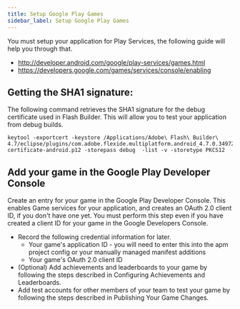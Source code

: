 ```yaml
---
title: Setup Google Play Games
sidebar_label: Setup Google Play Games
---
```



You must setup your application for Play Services, the following guide will help you through that.

- http://developer.android.com/google/play-services/games.html
- https://developers.google.com/games/services/console/enabling


## Getting the SHA1 signature:

The following command retrieves the SHA1 signature for the debug certificate used in Flash Builder. This will allow you to test your application from debug builds.


```
keytool -exportcert -keystore /Applications/Adobe\ Flash\ Builder\ 4.7/eclipse/plugins/com.adobe.flexide.multiplatform.android_4.7.0.349722/resources/debug-certificate-android.p12 -storepass debug  -list -v -storetype PKCS12
```


## Add your game in the Google Play Developer Console

Create an entry for your game in the Google Play Developer Console. This enables Game services for your application, and creates an OAuth 2.0 client ID, if you don't have one yet. You must perform this step even if you have created a client ID for your game in the Google Developers Console.

- Record the following credential information for later.
  - Your game's application ID  - you will need to enter this into the apm project config or your manually managed manifest additions
  - Your game's OAuth 2.0 client ID
- (Optional) Add achievements and leaderboards to your game by following the steps described in Configuring Achievements and Leaderboards.
- Add test accounts for other members of your team to test your game by following the steps described in Publishing Your Game Changes.



